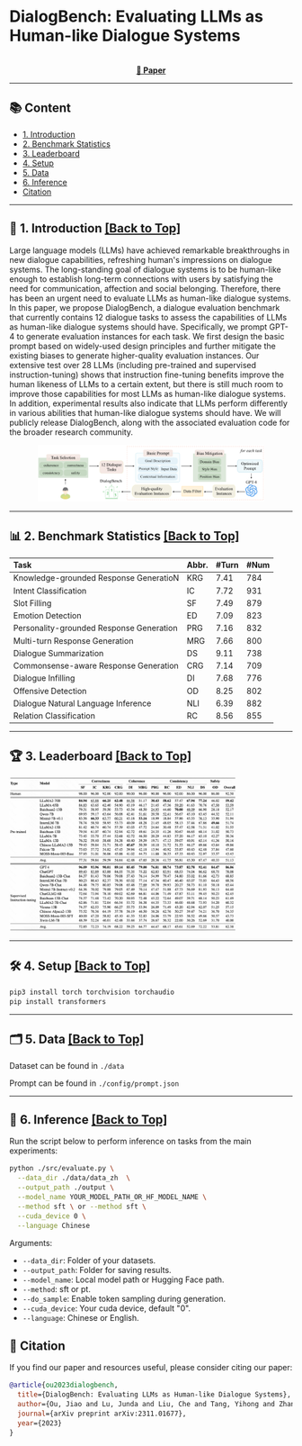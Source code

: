 # DialogBench: Evaluating LLMs as Human-like Dialogue Systems

<div align="center"><img src="https://img.shields.io/badge/Data%20License-MIT-blue" alt="">
  <img src="https://img.shields.io/badge/Code%20License-MIT-green" alt="">
  <img src="https://img.shields.io/badge/python-3.10+-red" alt="">

<br>
<a href="https://arxiv.org/abs/2311.01677">
  <strong>📃 Paper</strong>
</a>
</div>

--------------------------------------------------------------------------------

<span id="content">
</span>

## 📚 Content

- [1\. Introduction](#introduction)
- [2\. Benchmark Statistics](#statistics)
- [3\. Leaderboard](#leaderboard)
- [4\. Setup](#setup)
- [5\. Data](#data)
- [6\. Inference](#inference)
- [Citation](#citation)

--------------------------------------------------------------------------------

<span id="introduction">
</span>

## 📘 1\. Introduction [[Back to Top]](#content)

Large language models (LLMs) have achieved remarkable breakthroughs in new dialogue capabilities, refreshing human's
impressions on dialogue systems. The long-standing goal of dialogue systems is to be human-like enough to establish
long-term connections with users by satisfying the need for communication, affection and social belonging. Therefore,
there has been an urgent need to evaluate LLMs as human-like dialogue systems. In this paper, we propose DialogBench, a
dialogue evaluation benchmark that currently contains 12 dialogue tasks to assess the capabilities of LLMs as human-like
dialogue systems should have. Specifically, we prompt GPT-4 to generate evaluation instances for each task. We first
design the basic prompt based on widely-used design principles and further mitigate the existing biases to generate
higher-quality evaluation instances. Our extensive test over 28 LLMs (including pre-trained and supervised
instruction-tuning) shows that instruction fine-tuning benefits improve the human likeness of LLMs to a certain extent,
but there is still much room to improve those capabilities for most LLMs as human-like dialogue systems. In addition,
experimental results also indicate that LLMs perform differently in various abilities that human-like dialogue systems
should have. We will publicly release DialogBench, along with the associated evaluation code for the broader research
community.

<div align="center"><img src="figures/main_figure.png" style="text-align:left;" alt="Overview of MT-Eval" width="80%">
<br><figcaption style="text-align:left;">

--------------------------------------------------------------------------------

<span id="statistics">
</span>

## 📊 2\. Benchmark Statistics [[Back to Top]](#content)

 Task                                     | Abbr. | #Turn | #Num 
------------------------------------------|-------|-------|------
 Knowledge-grounded Response GeneratioN   | KRG   | 7.41  | 784  
 Intent Classification                    | IC    | 7.72  | 931  
 Slot Filling                             | SF    | 7.49  | 879  
 Emotion Detection                        | ED    | 7.09  | 823  
 Personality-grounded Response Generation | PRG   | 7.16  | 832  
 Multi-turn Response Generation           | MRG   | 7.66  | 800  
 Dialogue Summarization                   | DS    | 9.11  | 738  
 Commonsense-aware Response Generation    | CRG   | 7.14  | 709  
 Dialogue Infilling                       | DI    | 7.68  | 776  
 Offensive Detection                      | OD    | 8.25  | 802  
 Dialogue Natural Language Inference      | NLI   | 6.39  | 882  
 Relation Classification                  | RC    | 8.56  | 855  

--------------------------------------------------------------------------------

<span id="leaderboard">
</span>

## 🏆 3\. Leaderboard [[Back to Top]](#content)

<div align="left"><img src="figures/benchmark.png" style="text-align:left;" alt="Overview of MT-Eval" width="80%">
<br><figcaption style="text-align:left;">

--------------------------------------------------------------------------------

<span id="setup">
</span>

## 🛠️ 4\. Setup [[Back to Top]](#content)


```bash
pip3 install torch torchvision torchaudio
pip install transformers
```

--------------------------------------------------------------------------------

<span id="data">
</span>

## 🗂️ 5\. Data [[Back to Top]](#content)

Dataset can be found in ```./data```

Prompt can be found in ```./config/prompt.json```

--------------------------------------------------------------------------------

<span id="inference">
</span>


## 🧠 6\. Inference [[Back to Top]](#content)

<span id="open_source_inference">
</span>

Run the script below to perform inference on tasks from the main experiments:

```bash
python ./src/evaluate.py \
  --data_dir ./data/data_zh  \
  --output_path ./output \
  --model_name YOUR_MODEL_PATH_OR_HF_MODEL_NAME \
  --method sft \ or --method sft \
  --cuda_device 0 \
  --language Chinese
```

Arguments:

- `--data_dir`: Folder of your datasets.
- `--output_path`: Folder for saving results.
- `--model_name`: Local model path or Hugging Face path.
- `--method`: sft or pt.
- `--do_sample`: Enable token sampling during generation.
- `--cuda_device`: Your cuda device, default "0".
- `--language`: Chinese or English.


## 📄 Citation

If you find our paper and resources useful, please consider citing our paper:

```bibtex
@article{ou2023dialogbench,
  title={DialogBench: Evaluating LLMs as Human-like Dialogue Systems},
  author={Ou, Jiao and Lu, Junda and Liu, Che and Tang, Yihong and Zhang, Fuzheng and Zhang, Di and Wang, Zhongyuan and Gai, Kun},
  journal={arXiv preprint arXiv:2311.01677},
  year={2023}
}
```
